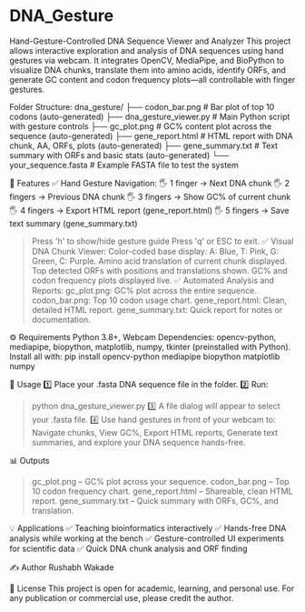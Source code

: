 # DNA_Gesture
Hand-Gesture-Controlled DNA Sequence Viewer and Analyzer
This project allows interactive exploration and analysis of DNA sequences using hand gestures via webcam. It integrates OpenCV, MediaPipe, and BioPython to visualize DNA chunks, translate them into amino acids, identify ORFs, and generate GC content and codon frequency plots—all controllable with finger gestures.

Folder Structure:
dna_gesture/
├── codon_bar.png            # Bar plot of top 10 codons (auto-generated)
├── dna_gesture_viewer.py    # Main Python script with gesture controls
├── gc_plot.png              # GC% content plot across the sequence (auto-generated)
├── gene_report.html         # HTML report with DNA chunk, AA, ORFs, plots (auto-generated)
├── gene_summary.txt         # Text summary with ORFs and basic stats (auto-generated)
└── your_sequence.fasta      # Example FASTA file to test the system

🚀 Features
✅ Hand Gesture Navigation:
🖐️ 1 finger → Next DNA chunk
🖐️ 2 fingers → Previous DNA chunk
🖐️ 3 fingers → Show GC% of current chunk
🖐️ 4 fingers → Export HTML report (gene_report.html)
🖐️ 5 fingers → Save text summary (gene_summary.txt)
> Press 'h' to show/hide gesture guide
> Press 'q' or ESC to exit.
✅ Visual DNA Chunk Viewer:
Color-coded base display:
A: Blue, T: Pink, G: Green, C: Purple.
> Amino acid translation of current chunk displayed.
> Top detected ORFs with positions and translations shown.
> GC% and codon frequency plots displayed live.
✅ Automated Analysis and Reports:
> gc_plot.png: GC% plot across the entire sequence.
> codon_bar.png: Top 10 codon usage chart.
> gene_report.html: Clean, detailed HTML report.
> gene_summary.txt: Quick report for notes or documentation.

⚙️ Requirements
Python 3.8+, Webcam
Dependencies:
opencv-python, mediapipe, biopython, matplotlib, numpy, tkinter (preinstalled with Python).
Install all with:
pip install opencv-python mediapipe biopython matplotlib numpy

🧪 Usage
1️⃣ Place your .fasta DNA sequence file in the folder.
2️⃣ Run:
> python dna_gesture_viewer.py
3️⃣ A file dialog will appear to select your .fasta file.
4️⃣ Use hand gestures in front of your webcam to:
Navigate chunks, View GC%, Export HTML reports, Generate text summaries, and explore your DNA sequence hands-free.

📊 Outputs
> gc_plot.png – GC% plot across your sequence.
> codon_bar.png – Top 10 codon frequency chart.
> gene_report.html – Shareable, clean HTML report.
> gene_summary.txt – Quick summary with ORFs, GC%, and translation.

💡 Applications
✅ Teaching bioinformatics interactively
✅ Hands-free DNA analysis while working at the bench
✅ Gesture-controlled UI experiments for scientific data
✅ Quick DNA chunk analysis and ORF finding

✍️ Author
Rushabh Wakade

📜 License
This project is open for academic, learning, and personal use. For any publication or commercial use, please credit the author.
